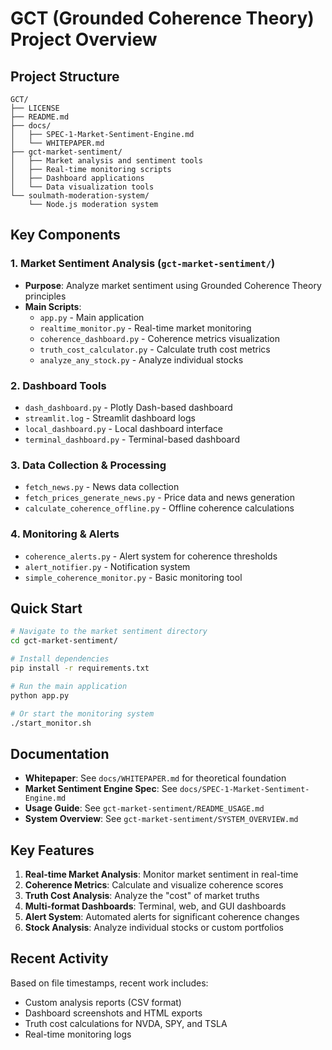 # GCT (Grounded Coherence Theory) Project Overview

## Project Structure

```
GCT/
├── LICENSE
├── README.md
├── docs/
│   ├── SPEC-1-Market-Sentiment-Engine.md
│   └── WHITEPAPER.md
├── gct-market-sentiment/
│   ├── Market analysis and sentiment tools
│   ├── Real-time monitoring scripts
│   ├── Dashboard applications
│   └── Data visualization tools
└── soulmath-moderation-system/
    └── Node.js moderation system
```

## Key Components

### 1. Market Sentiment Analysis (`gct-market-sentiment/`)
- **Purpose**: Analyze market sentiment using Grounded Coherence Theory principles
- **Main Scripts**:
  - `app.py` - Main application
  - `realtime_monitor.py` - Real-time market monitoring
  - `coherence_dashboard.py` - Coherence metrics visualization
  - `truth_cost_calculator.py` - Calculate truth cost metrics
  - `analyze_any_stock.py` - Analyze individual stocks

### 2. Dashboard Tools
- `dash_dashboard.py` - Plotly Dash-based dashboard
- `streamlit.log` - Streamlit dashboard logs
- `local_dashboard.py` - Local dashboard interface
- `terminal_dashboard.py` - Terminal-based dashboard

### 3. Data Collection & Processing
- `fetch_news.py` - News data collection
- `fetch_prices_generate_news.py` - Price data and news generation
- `calculate_coherence_offline.py` - Offline coherence calculations

### 4. Monitoring & Alerts
- `coherence_alerts.py` - Alert system for coherence thresholds
- `alert_notifier.py` - Notification system
- `simple_coherence_monitor.py` - Basic monitoring tool

## Quick Start

```bash
# Navigate to the market sentiment directory
cd gct-market-sentiment/

# Install dependencies
pip install -r requirements.txt

# Run the main application
python app.py

# Or start the monitoring system
./start_monitor.sh
```

## Documentation

- **Whitepaper**: See `docs/WHITEPAPER.md` for theoretical foundation
- **Market Sentiment Engine Spec**: See `docs/SPEC-1-Market-Sentiment-Engine.md`
- **Usage Guide**: See `gct-market-sentiment/README_USAGE.md`
- **System Overview**: See `gct-market-sentiment/SYSTEM_OVERVIEW.md`

## Key Features

1. **Real-time Market Analysis**: Monitor market sentiment in real-time
2. **Coherence Metrics**: Calculate and visualize coherence scores
3. **Truth Cost Analysis**: Analyze the "cost" of market truths
4. **Multi-format Dashboards**: Terminal, web, and GUI dashboards
5. **Alert System**: Automated alerts for significant coherence changes
6. **Stock Analysis**: Analyze individual stocks or custom portfolios

## Recent Activity

Based on file timestamps, recent work includes:
- Custom analysis reports (CSV format)
- Dashboard screenshots and HTML exports
- Truth cost calculations for NVDA, SPY, and TSLA
- Real-time monitoring logs